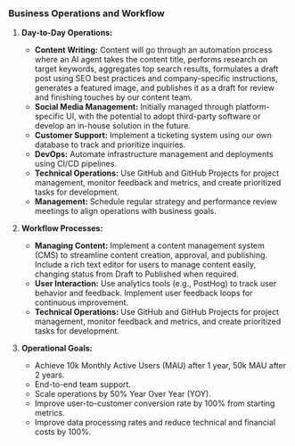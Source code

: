 ### Business Operations and Workflow

1. **Day-to-Day Operations:**

   - **Content Writing:** Content will go through an automation process where an AI agent takes the
     content title, performs research on target keywords, aggregates top search results, formulates
     a draft post using SEO best practices and company-specific instructions, generates a featured
     image, and publishes it as a draft for review and finishing touches by our content team.
   - **Social Media Management:** Initially managed through platform-specific UI, with the potential
     to adopt third-party software or develop an in-house solution in the future.
   - **Customer Support:** Implement a ticketing system using our own database to track and
     prioritize inquiries.
   - **DevOps:** Automate infrastructure management and deployments using CI/CD pipelines.
   - **Technical Operations:** Use GitHub and GitHub Projects for project management, monitor
     feedback and metrics, and create prioritized tasks for development.
   - **Management:** Schedule regular strategy and performance review meetings to align operations
     with business goals.

2. **Workflow Processes:**

   - **Managing Content:** Implement a content management system (CMS) to streamline content
     creation, approval, and publishing. Include a rich text editor for users to manage content
     easily, changing status from Draft to Published when required.
   - **User Interaction:** Use analytics tools (e.g., PostHog) to track user behavior and feedback.
     Implement user feedback loops for continuous improvement.
   - **Technical Operations:** Use GitHub and GitHub Projects for project management, monitor
     feedback and metrics, and create prioritized tasks for development.

3. **Operational Goals:**
   - Achieve 10k Monthly Active Users (MAU) after 1 year, 50k MAU after 2 years.
   - End-to-end team support.
   - Scale operations by 50% Year Over Year (YOY).
   - Improve user-to-customer conversion rate by 100% from starting metrics.
   - Improve data processing rates and reduce technical and financial costs by 100%.
